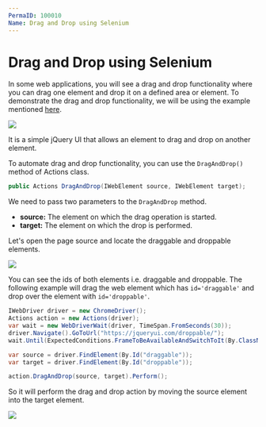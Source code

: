 ```yaml
---
PermaID: 100010
Name: Drag and Drop using Selenium
---
```


# Drag and Drop using Selenium

In some web applications, you will see a drag and drop functionality where you can drag one element and drop it on a defined area or element. To demonstrate the drag and drop functionality, we will be using the example mentioned [here](https://jqueryui.com/droppable/). 

<img src="images/drag-and-drop-1.png">

It is a simple jQuery UI that allows an element to drag and drop on another element.

To automate drag and drop functionality, you can use the `DragAndDrop()` method of Actions class.

```csharp
public Actions DragAndDrop(IWebElement source, IWebElement target);
```

We need to pass two parameters to the `DragAndDrop` method.

 - **source:** The element on which the drag operation is started.
 - **target:** The element on which the drop is performed.

Let's open the page source and locate the draggable and droppable elements.

<img src="images/drag-and-drop-2.png">

You can see the ids of both elements i.e. draggable and droppable. The following example will drag the web element which has `id='draggable'` and drop over the element with `id='droppable'`.

```csharp
IWebDriver driver = new ChromeDriver();
Actions action = new Actions(driver);
var wait = new WebDriverWait(driver, TimeSpan.FromSeconds(30));
driver.Navigate().GoToUrl("https://jqueryui.com/droppable/");
wait.Until(ExpectedConditions.FrameToBeAvailableAndSwitchToIt(By.ClassName("demo-frame")));

var source = driver.FindElement(By.Id("draggable"));
var target = driver.FindElement(By.Id("droppable"));

action.DragAndDrop(source, target).Perform();            
```

So it will perform the drag and drop action by moving the source element into the target element.

<img src="images/drag-and-drop-3.png">